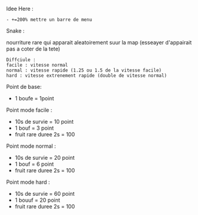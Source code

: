Idee Here :

    - +=200% mettre un barre de menu

Snake :

nourriture rare qui apparait aleatoirement suur la map (esseayer d'appairait pas a coter de la tete)

    Diffciule :
    facile : vitesse normal
    normal : vitesse rapide (1.25 ou 1.5 de la vitesse facile)
    hard : vitesse extrenement rapide (double de vitesse normal)

Point de base:

- 1 boufe = 1point

Point mode facile :

- 10s de survie = 10 point
- 1 bouf = 3 point
- fruit rare duree 2s = 100

Point mode normal :

- 10s de survie = 20 point
- 1 bouf = 6 point
- fruit rare duree 2s = 100

Point mode hard :

- 10s de survie = 60 point
- 1 bouuf = 20 point
- fruit rare duree 2s = 100
